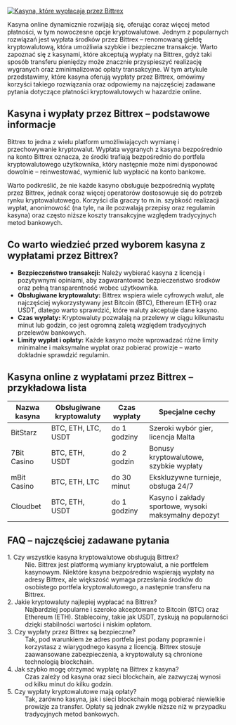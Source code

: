 [![Kasyna, które wypłacają przez Bittrex](https://123-caf.pages.dev/gitsignup.png)](https://vrmoo.ru/Bt82HjjY)

<p>Kasyna online dynamicznie rozwijają się, oferując coraz więcej metod płatności, w tym nowoczesne opcje kryptowalutowe. Jednym z popularnych rozwiązań jest wypłata środków przez Bittrex – renomowaną giełdę kryptowalutową, która umożliwia szybkie i bezpieczne transakcje. Warto zapoznać się z kasynami, które akceptują wypłaty na Bittrex, gdyż taki sposób transferu pieniędzy może znacznie przyspieszyć realizację wygranych oraz zminimalizować opłaty transakcyjne. W tym artykule przedstawimy, które kasyna oferują wypłaty przez Bittrex, omówimy korzyści takiego rozwiązania oraz odpowiemy na najczęściej zadawane pytania dotyczące płatności kryptowalutowych w hazardzie online.</p>  <h2>Kasyna i wypłaty przez Bittrex – podstawowe informacje</h2> <p>Bittrex to jedna z wielu platform umożliwiających wymianę i przechowywanie kryptowalut. Wypłata wygranych z kasyna bezpośrednio na konto Bittrex oznacza, że środki trafiają bezpośrednio do portfela kryptowalutowego użytkownika, który następnie może nimi dysponować dowolnie – reinwestować, wymienić lub wypłacić na konto bankowe.</p> <p>Warto podkreślić, że nie każde kasyno obsługuje bezpośrednią wypłatę przez Bittrex, jednak coraz więcej operatorów dostosowuje się do potrzeb rynku kryptowalutowego. Korzyści dla graczy to m.in. szybkość realizacji wypłat, anonimowość (na tyle, na ile pozwalają przepisy oraz regulamin kasyna) oraz często niższe koszty transakcyjne względem tradycyjnych metod bankowych.</p>  <h2>Co warto wiedzieć przed wyborem kasyna z wypłatami przez Bittrex?</h2> <ul> <li><strong>Bezpieczeństwo transakcji:</strong> Należy wybierać kasyna z licencją i pozytywnymi opiniami, aby zagwarantować bezpieczeństwo środków oraz pełną transparentność wobec użytkownika.</li> <li><strong>Obsługiwane kryptowaluty:</strong> Bittrex wspiera wiele cyfrowych walut, ale najczęściej wykorzystywany jest Bitcoin (BTC), Ethereum (ETH) oraz USDT, dlatego warto sprawdzić, które waluty akceptuje dane kasyno.</li> <li><strong>Czas wypłaty:</strong> Kryptowaluty pozwalają na przelewy w ciągu kilkunastu minut lub godzin, co jest ogromną zaletą względem tradycyjnych przelewów bankowych.</li> <li><strong>Limity wypłat i opłaty:</strong> Każde kasyno może wprowadzać różne limity minimalne i maksymalne wypłat oraz pobierać prowizje – warto dokładnie sprawdzić regulamin.</li> </ul>  <h2>Kasyna online z wypłatami przez Bittrex – przykładowa lista</h2> <table> <thead> <tr> <th>Nazwa kasyna</th> <th>Obsługiwane kryptowaluty</th> <th>Czas wypłaty</th> <th>Specjalne cechy</th> </tr> </thead> <tbody> <tr> <td>BitStarz</td> <td>BTC, ETH, LTC, USDT</td> <td>do 1 godziny</td> <td>Szeroki wybór gier, licencja Malta</td> </tr> <tr> <td>7Bit Casino</td> <td>BTC, ETH, USDT</td> <td>do 2 godzin</td> <td>Bonusy kryptowalutowe, szybkie wypłaty</td> </tr> <tr> <td>mBit Casino</td> <td>BTC, ETH, LTC</td> <td>do 30 minut</td> <td>Ekskluzywne turnieje, obsługa 24/7</td> </tr> <tr> <td>Cloudbet</td> <td>BTC, ETH, USDT</td> <td>do 1 godziny</td> <td>Kasyno i zakłady sportowe, wysoki maksymalny depozyt</td> </tr> </tbody> </table>  <h2>FAQ – najczęściej zadawane pytania</h2> <dl> <dt>1. Czy wszystkie kasyna kryptowalutowe obsługują Bittrex?</dt> <dd>Nie. Bittrex jest platformą wymiany kryptowalut, a nie portfelem kasynowym. Niektóre kasyna bezpośrednio wspierają wypłaty na adresy Bittrex, ale większość wymaga przesłania środków do osobistego portfela kryptowalutowego, a następnie transferu na Bittrex.</dd>  <dt>2. Jakie kryptowaluty najlepiej wypłacać na Bittrex?</dt> <dd>Najbardziej popularne i szeroko akceptowane to Bitcoin (BTC) oraz Ethereum (ETH). Stablecoiny, takie jak USDT, zyskują na popularności dzięki stabilności wartości i niskim opłatom.</dd>  <dt>3. Czy wypłaty przez Bittrex są bezpieczne?</dt> <dd>Tak, pod warunkiem że adres portfela jest podany poprawnie i korzystasz z wiarygodnego kasyna z licencją. Bittrex stosuje zaawansowane zabezpieczenia, a kryptowaluty są chronione technologią blockchain.</dd>  <dt>4. Jak szybko mogę otrzymać wypłatę na Bittrex z kasyna?</dt> <dd>Czas zależy od kasyna oraz sieci blockchain, ale zazwyczaj wynosi od kilku minut do kilku godzin.</dd>  <dt>5. Czy wypłaty kryptowalutowe mają opłaty?</dt> <dd>Tak, zarówno kasyna, jak i sieci blockchain mogą pobierać niewielkie prowizje za transfer. Opłaty są jednak zwykle niższe niż w przypadku tradycyjnych metod bankowych.</dd> </dl>